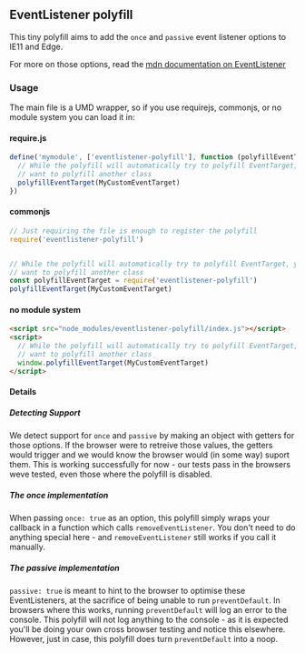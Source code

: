 ## EventListener polyfill

This tiny polyfill aims to add the `once` and `passive` event listener options to IE11 and Edge.

For more on those options, read the [mdn documentation on EventListener](https://developer.mozilla.org/en-US/docs/Web/API/EventTarget/addEventListener)

### Usage

The main file is a UMD wrapper, so if you use requirejs, commonjs, or no module system you can load it in:

#### require.js
```js
define('mymodule', ['eventlistener-polyfill'], function (polyfillEventTarget) {
  // While the polyfill will automatically try to polyfill EventTarget, you may
  // want to polyfill another class
  polyfillEventTarget(MyCustomEventTarget)
})
```

#### commonjs
```js
// Just requiring the file is enough to register the polyfill
require('eventlistener-polyfill')


// While the polyfill will automatically try to polyfill EventTarget, you may
// want to polyfill another class
const polyfillEventTarget = require('eventlistener-polyfill')
polyfillEventTarget(MyCustomEventTarget)
```

#### no module system
```html
<script src="node_modules/eventlistener-polyfill/index.js"></script>
<script>
  // While the polyfill will automatically try to polyfill EventTarget, you may
  // want to polyfill another class
  window.polyfillEventTarget(MyCustomEventTarget)
</script>
```

#### Details

##### Detecting Support

We detect support for `once` and `passive` by making an object with getters for those options. If the browser were to retreive those values, the getters would trigger and we would know the browser would (in some way) suport them. This is working successfully for now - our tests pass in the browsers weve tested, even those where the polyfill is disabled.

##### The once implementation

When passing `once: true` as an option, this polyfill simply wraps your callback in a function which calls `removeEventListener`. You don't need to do anything special here - and `removeEventListener` still works if you call it manually.

##### The passive implementation

`passive: true` is meant to hint to the browser to optimise these EventListeners, at the sacrifice of being unable to run `preventDefault`. In browsers where this works, running `preventDefault` will log an error to the console. This polyfill will not log anything to the console - as it is expected you'll be doing your own cross browser testing and notice this elsewhere. However, just in case, this polyfill does turn `preventDefault` into a noop.
